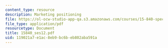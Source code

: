 ```yaml
---
content_type: resource
description: Marketing positioning
file: https://ol-ocw-studio-app-qa.s3.amazonaws.com/courses/15-840-special-seminar-in-marketing-marketing-management-spring-2004/119021a7e1ac8eb9bc6beb802aba591a_15840_ses12.pdf
file_type: application/pdf
resourcetype: Document
title: 15840_ses12.pdf
uid: 119021a7-e1ac-8eb9-bc6b-eb802aba591a
---
```

